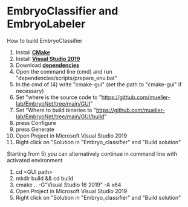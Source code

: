 # EmbryoClassifier and EmbryoLabeler
How to build EmbryoClassifier
1) Install <a href="https://cmake.org/download/"><b>CMake</b></a> 
2) Install <a href= "https://docs.microsoft.com/de-de/visualstudio/releases/2019/history"> <b>Visual Studio 2019</b> </a>
3) Download <a href="https://drive.google.com/file/d/1JTOIYtY5jYUGbXGmBsgfuLHoRTNAc3qx/view?usp=sharing"><b>dependencies</b></a>
5) Open the command line (cmd) and run "dependencies/scripts/prepare_env.bat"
6) In the cmd of (4) write "cmake-gui" (set the path to "cmake-gui" if necessary)
7) Set "where is the source code to  "https://github.com/mueller-lab/EmbryoNet/tree/main/GUI"
8) Set "Where to build binaries to "https://github.com/mueller-lab/EmbryoNet/tree/main/GUI/build" 
9) press Configure 
10) press Generate 
11) Open Project in Microsoft Visual Studio 2019
12) Right click on "Solution in  "Embryo_classifier" and "Build solution"


Starting from 5) you can alternatively continue in command line with activated environment
1) cd \<GUI path\>
2) mkdir build && cd build
3) cmake .. -G"Visual Studio 16 2019" -A x64
4) Open Project in Microsoft Visual Studio 2019
5) Right click on "Solution in  "Embryo_classifier" and "Build solution"
